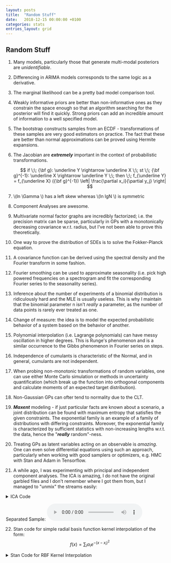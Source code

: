 ```yaml
---
layout: posts
title:  "Random Stuff"
date:   2018-12-15 00:00:00 +0100
categories: stats
entries_layout: grid
---
```


## Random Stuff

 1. Many models, particularly those that generate multi-modal posteriors are _unidentifiable_.

 2. Differencing in ARIMA models corresponds to the same logic as a derivative.

 3. The marginal likelihood can be a pretty bad model comparison tool.

 4. Weakly informative priors are better than non-informative ones as they constrain the space enough so that an algorithm searching for the posterior will find it quickly. Strong priors can add an incredible amount of information to a well specified model.

 5. The bootstrap constructs samples from an ECDF - transformations of these samples are very good estimators on practice. The fact that these are better than normal approximations can be proved using Hermite expansions.

 6. The Jacobian are ***extremely*** important in the context of probabilistic transformations.

	$$ if \;\; {\bf g}: \underline Y \rightarrow \underline X \;\; st \;\; {\bf g}^{-1}: \underline X \rightarrow \underline Y \;\; then \;\; f_{\underline Y} = f_{\underline X} ({\bf g}^{-1}) \left| \frac{\partial x_i}{\partial y_j} \right| $$

 7. \\(ln \Gamma \\) has a left skew whereas \\(ln lgN \\) is symmetric

 8. Component Analyses are awesome.

 9. Multivariate normal factor graphs are incredibly factorized; i.e. the precision matrix can be sparse, particularly in GPs with a monotonically decreasing covariance w.r.t. radius, but I've not been able to prove this theoretically.

 10. One way to prove the distribution of SDEs is to solve the Fokker-Planck equation.

 11. A covariance function can be derived using the spectral density and the Fourier transform in some fashion.

 12. Fourier smoothing can be used to approximate seasonality (i.e. pick high powered frequencies on a spectrogram and fit the corresponding Fourier series to the seasonality series).

 13. Inference about the number of experiments of a binomial distribution is ridiculously hard and the MLE is usually useless. This is why I maintain that the binomial parameter n isn't _really_ a parameter, as the number of data points is rarely ever treated as one.

 14. Change of measure: the idea is to model the expected probabilistic behavior of a system based on the behavior of another.

 15. Polynomial interpolation (i.e. Lagrange polynomials) can have messy oscillation in higher degrees. This is Runge's phenomenon and is a similar occurrence to the Gibbs phenomenon in Fourier series on steps.

 16. Independence of cumulants is characteristic of the Normal, and in general, cumulants are not independent.

 17. When probing non-monotonic transformations of random variables, one can use either Monte Carlo simulation or methods in uncertainty quantification (which break up the function into orthogonal components and calculate moments of an expected target distribution).
 
 18. Non-Gaussian GPs can ofter tend to normality due to the CLT.

 19. _**Maxent**_ modeling - if just particular facts are known about a scenario, a joint distribution can be found with maximum entropy that satisfies the given constraints. The exponential family is an example of a family of distributions with differing constraints. Moreover, the exponential family is characterized by sufficient statistics with non-increasing lengths w.r.t. the data, hence the "_**really**_ random"-ness.

 20. Treating GPs as latent variables acting on an observable is _amazing_. One can even solve differential equations using such an approach, particularly when working with good samplers or optimizers, e.g. HMC with Stan and Adam in Tensorflow.

 21. A while ago, I was experimenting with principal and independent component analyses. The ICA is amazing, I do not have the original garbled files and I don't remember where I got them from, but I managed to "unmix" the streams easily:

 <details>
 <summary> ICA Code </summary>
 
 {%highlight ruby%}
 
 library(tuneR)
 library(fastICA)
 
 mix1 <- readWave("./mixedX.wav")
 mix2 <- readWave("./mixedY.wav")
 
 wave1 <- mix1@left
 wave2 <- mix2@left
 
 ica <- fastICA(data.frame(x = wave1, y = wave2), 2, method = "R", maxit = 250, tol = 1e-50, verbose = TRUE)
 
 writeWave(Wave(ica$S[,1], samp.rate = 32000, bit = 16, pcm = TRUE), "./seperatedX.wav")
 writeWave(Wave(ica$S[,2], samp.rate = 32000, bit = 16, pcm = TRUE), "./seperatedY.wav")
 
 {% endhighlight %}
 
 </details>

 Separated Sample:
 <audio controls>
   <source src="/audio/sep.wav" type="audio/wav">
   Browser cannot play audio.
 </audio>

 22. Stan code for simple radial basis function kernel interpolation of the form:
 $$f(x) = \sum_i \alpha_i e^{-(x - x_i)^2} $$
 
 <details>
 <summary> Stan Code for RBF Kernel Interpolation </summary>
 
 {%highlight ruby%}
 real s(vector a, vector k, real x){
	return(sum(exp(-square(k - x)) .* a));
 }
 {% endhighlight %}
 
 </details>
